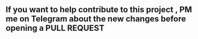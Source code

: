 ## If you want to help contribute to this project , PM me on Telegram about the new changes before opening a PULL REQUEST
